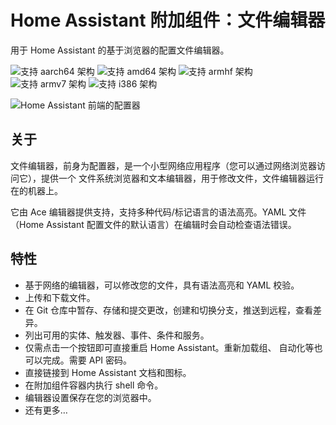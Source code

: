 # Home Assistant 附加组件：文件编辑器

用于 Home Assistant 的基于浏览器的配置文件编辑器。

![支持 aarch64 架构][aarch64-shield] ![支持 amd64 架构][amd64-shield] ![支持 armhf 架构][armhf-shield] ![支持 armv7 架构][armv7-shield] ![支持 i386 架构][i386-shield]

![Home Assistant 前端的配置器][screenshot]

## 关于

文件编辑器，前身为配置器，是一个小型网络应用程序（您可以通过网络浏览器访问它），提供一个
文件系统浏览器和文本编辑器，用于修改文件，文件编辑器运行在的机器上。

它由 Ace 编辑器提供支持，支持多种代码/标记语言的语法高亮。YAML 文件（Home Assistant 
配置文件的默认语言）在编辑时会自动检查语法错误。

## 特性

- 基于网络的编辑器，可以修改您的文件，具有语法高亮和 YAML 校验。
- 上传和下载文件。
- 在 Git 仓库中暂存、存储和提交更改，创建和切换分支，推送到远程，查看差异。
- 列出可用的实体、触发器、事件、条件和服务。
- 仅需点击一个按钮即可直接重启 Home Assistant。重新加载组、
  自动化等也可以完成。需要 API 密码。
- 直接链接到 Home Assistant 文档和图标。
- 在附加组件容器内执行 shell 命令。
- 编辑器设置保存在您的浏览器中。
- 还有更多…

[aarch64-shield]: https://img.shields.io/badge/aarch64-yes-green.svg
[amd64-shield]: https://img.shields.io/badge/amd64-yes-green.svg
[armhf-shield]: https://img.shields.io/badge/armhf-yes-green.svg
[armv7-shield]: https://img.shields.io/badge/armv7-yes-green.svg
[i386-shield]: https://img.shields.io/badge/i386-yes-green.svg
[screenshot]: https://github.com/home-assistant/hassio-addons/raw/master/configurator/images/screenshot.png